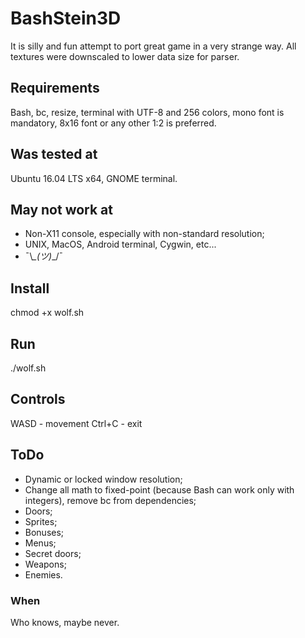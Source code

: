 # BashStein3D

It is silly and fun attempt to port great game in a very strange way. All textures were downscaled to lower data size for parser.

## Requirements

Bash, bc, resize, terminal with UTF-8 and 256 colors, mono font is mandatory, 8x16 font or any other 1:2 is preferred.

## Was tested at

Ubuntu 16.04 LTS x64, GNOME terminal.

## May not work at

* Non-X11 console, especially with non-standard resolution;
* UNIX, MacOS, Android terminal, Cygwin, etc...
* ¯\\_\_(ツ)_\_/¯

## Install

chmod +x wolf.sh

## Run

./wolf.sh

## Controls

WASD - movement
Ctrl+C - exit

## ToDo

* Dynamic or locked window resolution;
* Change all math to fixed-point (because Bash can work only with integers), remove bc from dependencies;
* Doors;
* Sprites;
* Bonuses;
* Menus;
* Secret doors;
* Weapons;
* Enemies.

### When

Who knows, maybe never.
